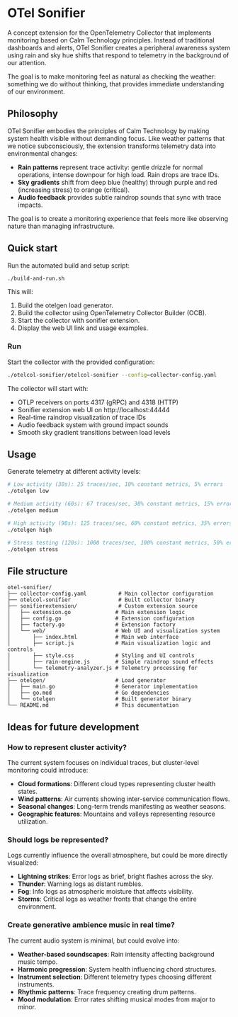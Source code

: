 # OTel Sonifier

A concept extension for the OpenTelemetry Collector that implements monitoring based on Calm Technology principles. Instead of traditional dashboards and alerts, OTel Sonifier creates a peripheral awareness system using rain and sky hue shifts that respond to telemetry in the background of our attention.

The goal is to make monitoring feel as natural as checking the weather: something we do without thinking, that provides immediate understanding of our environment.

## Philosophy

OTel Sonifier embodies the principles of Calm Technology by making system health visible without demanding focus. Like weather patterns that we notice subconsciously, the extension transforms telemetry data into environmental changes:

- **Rain patterns** represent trace activity: gentle drizzle for normal operations, intense downpour for high load. Rain drops are trace IDs.
- **Sky gradients** shift from deep blue (healthy) through purple and red (increasing stress) to orange (critical).
- **Audio feedback** provides subtle raindrop sounds that sync with trace impacts.

The goal is to create a monitoring experience that feels more like observing nature than managing infrastructure.

## Quick start

Run the automated build and setup script:

```bash
./build-and-run.sh
```

This will:

1. Build the otelgen load generator.
2. Build the collector using OpenTelemetry Collector Builder (OCB).
3. Start the collector with sonifier extension.
4. Display the web UI link and usage examples.

### Run

Start the collector with the provided configuration:

```bash
./otelcol-sonifier/otelcol-sonifier --config=collector-config.yaml
```

The collector will start with:

- OTLP receivers on ports 4317 (gRPC) and 4318 (HTTP)
- Sonifier extension web UI on http://localhost:44444
- Real-time raindrop visualization of trace IDs
- Audio feedback system with ground impact sounds
- Smooth sky gradient transitions between load levels

## Usage

Generate telemetry at different activity levels:

```bash
# Low activity (30s): 25 traces/sec, 10% constant metrics, 5% errors
./otelgen low

# Medium activity (60s): 67 traces/sec, 30% constant metrics, 15% errors  
./otelgen medium

# High activity (90s): 125 traces/sec, 60% constant metrics, 35% errors
./otelgen high

# Stress testing (120s): 1000 traces/sec, 100% constant metrics, 50% errors
./otelgen stress
```

## File structure

```
otel-sonifier/
├── collector-config.yaml          # Main collector configuration
├── otelcol-sonifier               # Built collector binary
├── sonifierextension/             # Custom extension source
│   ├── extension.go              # Main extension logic
│   ├── config.go                 # Extension configuration
│   ├── factory.go                # Extension factory
│   └── web/                      # Web UI and visualization system
│       ├── index.html            # Main web interface
│       ├── script.js             # Main visualization logic and controls
│       ├── style.css             # Styling and UI controls
│       ├── rain-engine.js        # Simple raindrop sound effects
│       └── telemetry-analyzer.js # Telemetry processing for visualization
├── otelgen/                      # Load generator
│   ├── main.go                   # Generator implementation
│   ├── go.mod                    # Go dependencies
│   └── otelgen                   # Built generator binary
└── README.md                     # This documentation
```

## Ideas for future development

### How to represent cluster activity?

The current system focuses on individual traces, but cluster-level monitoring could introduce:

- **Cloud formations**: Different cloud types representing cluster health states.
- **Wind patterns**: Air currents showing inter-service communication flows.
- **Seasonal changes**: Long-term trends manifesting as weather seasons.
- **Geographic features**: Mountains and valleys representing resource utilization.

### Should logs be represented?

Logs currently influence the overall atmosphere, but could be more directly visualized:

- **Lightning strikes**: Error logs as brief, bright flashes across the sky.
- **Thunder**: Warning logs as distant rumbles.
- **Fog**: Info logs as atmospheric moisture that affects visibility.
- **Storms**: Critical logs as weather fronts that change the entire environment.

### Create generative ambience music in real time?

The current audio system is minimal, but could evolve into:

- **Weather-based soundscapes**: Rain intensity affecting background music tempo.
- **Harmonic progression**: System health influencing chord structures.
- **Instrument selection**: Different telemetry types choosing different instruments.
- **Rhythmic patterns**: Trace frequency creating drum patterns.
- **Mood modulation**: Error rates shifting musical modes from major to minor.

